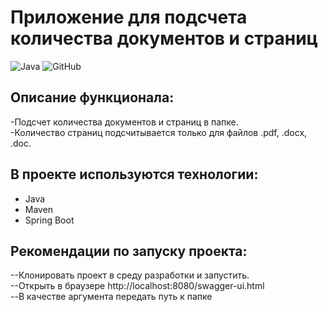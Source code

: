 # **Приложение для подсчета количества документов и страниц**
![Java](https://img.shields.io/badge/java-%23ED8B00.svg?style=for-the-badge&logo=java&logoColor=white)
![GitHub](https://img.shields.io/badge/github-%23121011.svg?style=for-the-badge&logo=github&logoColor=white)

## **Описание функционала:**
-Подсчет количества документов и страниц в папке.<br>
-Количество страниц подсчитывается только для файлов .pdf, .docx, .doc.

## В проекте используются технологии:
- Java 
- Maven
- Spring Boot 

## Рекомендации по запуску проекта:
--Клонировать проект в среду разработки и запустить.<br>
--Открыть в браузере http://localhost:8080/swagger-ui.html <br>
--В качестве аргумента передать путь к папке
